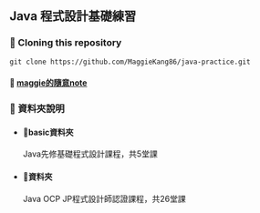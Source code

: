 ## Java 程式設計基礎練習

### 📌 Cloning this repository
```
git clone https://github.com/MaggieKang86/java-practice.git
```

#### 📝 [maggie的隨意note](https://gusty-nerve-f23.notion.site/Java-9dcef7225b4a4feab346a1ddb5215654)

### 📁 資料夾說明
- #### 📁basic資料夾
   Java先修基礎程式設計課程，共5堂課

- #### 📁資料夾
   Java OCP JP程式設計師認證課程，共26堂課



<!-- 隱藏以下片段 -->
<!-- 
### 🗎 .gitignore 忽略檔案
1. 在.git同層資料夾右鍵點擊Git Bash Here，輸入`touch .gitignore`，新增.gitignore文件
    ```
    $ touch .gitignore
    ```

2. 編輯.gitignore文件添加欲忽略檔案
    ```
   # 檔案名稱 .gitignore
   # 忽略project的配置信息。
   .idea/
   # 忽略模塊文件
   *.iml
   # 忽略classPath
   out/
    ```
### 如何提交程式？

1. git pull：從遠端倉儲（Repository）分支獲取更新並與本地倉儲（Repository）分支合併
    ```
    git pull
    ```

2. git status：查看倉儲（Repository）當前的狀態，顯示有變更的檔案。
   ```
   git status
   ```

3. git add：添加檔案到暫存區。
   ```
   git add <檔案名稱>
   ```
   
   若要將**全部檔案**加入暫存區，可以使用 git add .
   ```
   git add .
   ```
   
4. git commit：提交暫存區到本地倉儲（Repository）。
   ```
   git commit -m '<填寫提交說明>'
   ```

5. git push：將本地分支的更新，推送到遠端倉儲（Repository）上 。
   ```
   git push
   ```
